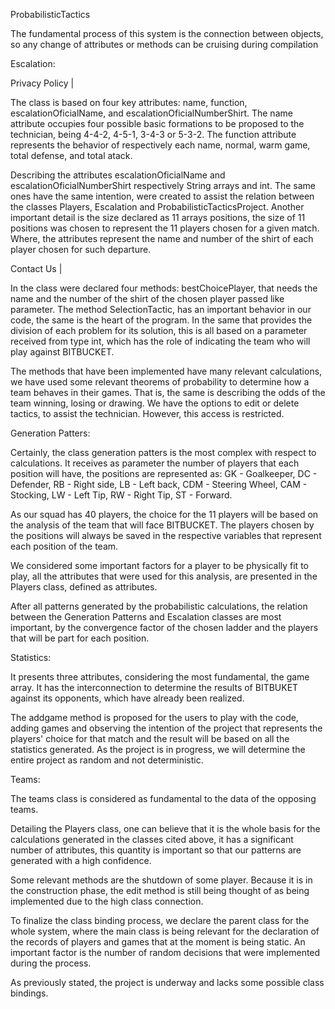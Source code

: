 ProbabilisticTactics

The fundamental process of this system is the connection between objects, so any change of attributes or methods can be
cruising during compilation

Escalation:

Privacy Policy |

The class is based on four key attributes: name, function, escalationOficialName, and escalationOficialNumberShirt.
The name attribute occupies four possible basic formations to be proposed to the technician, being 4-4-2, 4-5-1, 3-4-3 or 5-3-2. The function attribute represents the behavior of respectively each name, normal, warm game, total defense, and total atack.

Describing the attributes escalationOficialName and escalationOficialNumberShirt respectively String arrays and int.
The same ones have the same intention, were created to assist the relation between the classes Players, Escalation and ProbabilisticTacticsProject. Another important detail is the size declared as 11 arrays positions, the size of 11 positions was chosen to represent the 11 players chosen for a given match. Where, the attributes represent the name and number of the shirt of each player chosen for such departure.

Contact Us |

In the class were declared four methods: bestChoicePlayer, that needs the name and the number of the shirt of the chosen player passed like parameter.
The method SelectionTactic, has an important behavior in our code, the same is the heart of the program. In the same that provides the division
of each problem for its solution, this is all based on a parameter received from type int, which has the role of indicating the team who will play against BITBUCKET.

The methods that have been implemented have many relevant calculations, we have used some relevant theorems of probability to
determine how a team behaves in their games. That is, the same is describing the odds of the team winning, losing or drawing. We have the options to edit or delete tactics, to assist the technician. However, this access is restricted.

Generation Patters:

Certainly, the class generation patters is the most complex with respect to calculations. It receives as parameter the number of players that each position will have, the positions are represented as: GK - Goalkeeper, DC - Defender, RB - Right side, LB - Left back, CDM - Steering Wheel, CAM - Stocking, LW - Left Tip, 	RW - Right Tip, ST - Forward.

As our squad has 40 players, the choice for the 11 players will be based on the analysis of the team that will face BITBUCKET. The players chosen by the positions will always be saved in the respective variables that represent each position of the team.

We considered some important factors for a player to be physically fit to play, all the attributes that were used for this analysis, are presented in the Players class, defined as attributes.

After all patterns generated by the probabilistic calculations, the relation between the Generation Patterns and Escalation classes are most important, by the convergence factor of the chosen ladder and the players that will be part for each position.

Statistics:

It presents three attributes, considering the most fundamental, the game array. It has the interconnection to determine the
results of BITBUKET against its opponents, which have already been realized.

The addgame method is proposed for the users to play with the code, adding games and observing the intention of the project that represents the players' choice for that match and the result will be based on all the statistics generated. As the project is in progress, we will determine the entire project as random and not deterministic.

Teams:

The teams class is considered as fundamental to the data of the opposing teams.

Detailing the Players class, one can believe that it is the whole basis for the calculations generated in the classes cited above, it has a significant number of attributes, this quantity is important so that our patterns are generated with a high confidence.

Some relevant methods are the shutdown of some player. Because it is in the construction phase, the edit method
is still being thought of as being implemented due to the high class connection.

To finalize the class binding process, we declare the parent class for the whole system, where the main class is being
relevant for the declaration of the records of players and games that at the moment is being static. An important factor is the number of random decisions that were implemented during the process.

As previously stated, the project is underway and lacks some possible class bindings.
